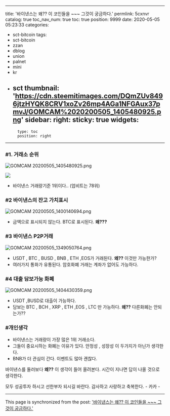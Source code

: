 
---
title: '바이낸스는 왜?? 이 코인들을 ~~~ 그것이 궁금하다.'
permlink: 5cxnvr
catalog: true
toc_nav_num: true
toc: true
position: 9999
date: 2020-05-05 05:23:33
categories:
- sct-bitcoin
tags:
- sct-bitcoin
- zzan
- dblog
- union
- palnet
- mini
- kr
- sct
thumbnail: 'https://cdn.steemitimages.com/DQmZUv8496jtzHYQK8CRV1xoZv26mp4AGa1NFGAux37pmvJ/GOMCAM%2020200505_1405480925.png'
sidebar:
    right:
        sticky: true
widgets:
    -
        type: toc
        position: right
---


### #1. 거래소 순위

![GOMCAM 20200505_1405480925.png](https://cdn.steemitimages.com/DQmZUv8496jtzHYQK8CRV1xoZv26mp4AGa1NFGAux37pmvJ/GOMCAM%2020200505_1405480925.png)

![](https://cdn.steemitimages.com/DQmNMYvkNLAmzmGAtozWdS88qVgA97XFzt84iFSSxZgaFZV/image.png)

- 바이낸스 거래량기준 1위이다..
(업비트는 78위)

### #2 바이낸스의 잔고 가치표시

![GOMCAM 20200505_1400140694.png](https://cdn.steemitimages.com/DQmS8HPiSoTQJnCow5j45UUhZXM9gPT3m8e6ve6fooaGZgA/GOMCAM%2020200505_1400140694.png)

- 금액으로 표시되지 않는다.  BTC로 표시된다.
 **왜???** 


### #3 바이낸스 P2P거래

![GOMCAM 20200505_1349050764.png](https://cdn.steemitimages.com/DQmPsqegN5aH88qp7ZbWAgHhJLrZ1AMb519rDFSkmxY629a/GOMCAM%2020200505_1349050764.png)
 - USDT , BTC , BUSD , BNB , ETH ,EOS가 거래된다. 
   **왜??** 이것만 가능한가?
- 여러가지 통화가 유통된다.  암호화폐 거래는 계좌가 없어도 가능하다.

### #4 대출 담보가능 화폐

![GOMCAM 20200505_1404430359.png](https://cdn.steemitimages.com/DQmZ7WJYnqo769Zjzi4nvRp3XdbnvZCbnGSYByVr2w9M8B2/GOMCAM%2020200505_1404430359.png)

-  USDT ,BUSD로 대출이 가능하다. 
- 담보는 BTC , BCH , XRP , ETH ,EOS , LTC 만 가능하다. 
  **왜??** 다른화폐는 안되는가??

### #개인생각
- 바이낸스는 거래량이 가장 많은 1위 거래소다.
- 그들이 중요시하는 화폐는 이유가 있다. 
   안정성 , 성장성  이 두가지가 아닌가 생각한다. 
- BNB가 더 관심이 간다.  이벤트도 많아 괜찮다. 


바이낸스를 둘러보다 **왜??** 이 생각이 들어 올려본다. 
시간이 지나면 답이 나올 것으로 생각한다. 

모두 성공투자 하시고 선한부자 되시길 바란다. 
감사하고 사랑하고 축복한다. - 카카 -

- - -

This page is synchronized from the post: ['바이낸스는 왜?? 이 코인들을 ~~~ 그것이 궁금하다.'](https://steemit.com/@kibumh/5cxnvr)

